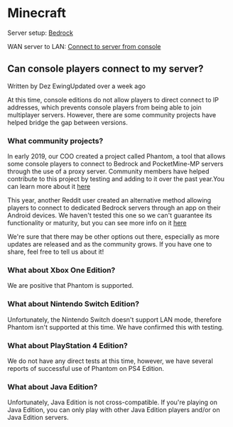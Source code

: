 # Minecraft

Server setup: [Bedrock](https://www.minecraft.net/en-us/download/server/)

WAN server to LAN: [Connect to server from console](https://github.com/jhead/phantom)

## Can console players connect to my server?

Written by Dez EwingUpdated over a week ago

At this time, console editions do not allow players to direct connect to IP addresses, which prevents console players from being able to join multiplayer servers. However, there are some community projects have helped bridge the gap between versions.

### What community projects?

In early 2019, our COO created a project called Phantom, a tool that allows some console players to connect to Bedrock and PocketMine-MP servers through the use of a proxy server. Community members have helped contribute to this project by testing and adding to it over the past year.You can learn more about it [here](https://github.com/jhead/phantom)  

This year, another Reddit user created an alternative method allowing players to connect to dedicated Bedrock servers through an app on their Android devices. We haven't tested this one so we can't guarantee its functionality or maturity, but you can see more info on it [here](https://www.reddit.com/r/admincraft/comments/ev4dgy/i_made_an_android_app_to_enables_users_on_xbox/)

We're sure that there may be other options out there, especially as more updates are released and as the community grows. If you have one to share, feel free to tell us about it!

### What about Xbox One Edition?

We are positive that Phantom is supported.

### What about Nintendo Switch Edition?

Unfortunately, the Nintendo Switch doesn't support LAN mode, therefore Phantom isn't supported at this time. We have confirmed this with testing.

### What about PlayStation 4 Edition?

We do not have any direct tests at this time, however, we have several reports of successful use of Phantom on PS4 Edition.

### What about Java Edition?

Unfortunately, Java Edition is not cross-compatible. If you're playing on Java Edition, you can only play with other Java Edition players and/or on Java Edition servers.


